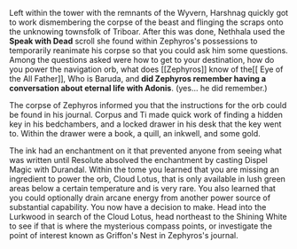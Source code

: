 Left within the tower with the remnants of the Wyvern, Harshnag quickly got to work dismembering the corpse of the beast and flinging the scraps onto the unknowing townsfolk of Triboar. After this was done, Nethhala used the **Speak with Dead** scroll she found within Zephyros's possessions to temporarily reanimate his corpse so that you could ask him some questions. 
Among the questions asked were how to get to your destination, how do you power the navigation orb, what does [[Zephyros]] know of the[[ Eye of the All Father]], Who is Baruda, and **did Zephyros remember having a conversation about eternal life with Adonis**. (yes... he did remember.)

The corpse of Zephyros informed you that the instructions for the orb could be found in his journal. Corpus and Ti made quick work of finding a hidden key in his bedchambers, and a locked drawer in his desk that the key went to. Within the drawer were a book, a quill, an inkwell, and some gold.

The ink had an enchantment on it that prevented anyone from seeing what was written until Resolute absolved the enchantment by casting Dispel Magic with Durandal. Within the tome you learned that you are missing an ingredient to power the orb, Cloud Lotus, that is only available in lush green areas below a certain temperature and is very rare. You also learned that you could optionally drain arcane energy from another power source of substantial capability. You now have a decision to make. Head into the Lurkwood in search of the Cloud Lotus, head northeast to the Shining White to see if that is where the mysterious compass points, or investigate the point of interest known as Griffon's Nest in Zephyros's journal.